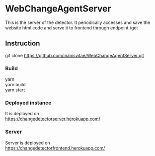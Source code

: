 # WebChangeAgentServer
This is the server of the detector. It periodically accesses and save the website html code and serve it to frontend through endpoint /get

## Instruction
git clone https://github.com/inanisvitae/WebChangeAgentServer.git <br />
### Build
yarn <br />
yarn build <br />
yarn start <br />

### Deployed instance
It is deployed on <br />
https://changedetectorserver.herokuapp.com/

### Server
Server is deployed on <br />
https://changedetectorfrontend.herokuapp.com/
